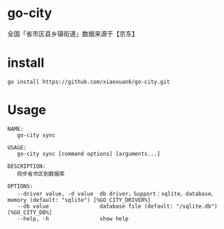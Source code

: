 # go-city

全国「省市区县乡镇街道」数据来源于【京东】

# install

```shell
go install https://github.com/xiaoxuan6/go-city.git
```

# Usage

```shell
NAME:
   go-city sync

USAGE:
   go-city sync [command options] [arguments...]

DESCRIPTION:
   同步省市区到数据库

OPTIONS:
   --driver value, -d value  db driver，Support：sqlite、database、memory (default: "sqlite") [%GO_CITY_DRIVER%]
   --db value                database file (default: "/sqlite.db") [%GO_CITY_DB%]
   --help, -h                show help
```